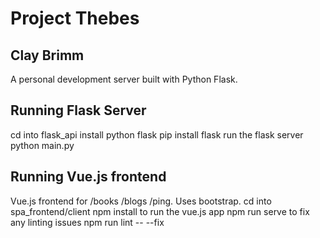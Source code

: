 # Project Thebes
## Clay Brimm
A personal development server built with Python Flask.

## Running Flask Server
cd into flask_api
install python flask
pip install flask
run the flask server
python main.py

## Running Vue.js frontend
Vue.js frontend for /books /blogs /ping. Uses bootstrap.
cd into spa_frontend/client
npm install
to run the vue.js app
npm run serve
to fix any linting issues
npm run lint -- --fix
